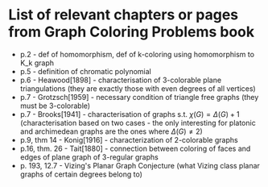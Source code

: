 # List of relevant chapters or pages from Graph Coloring Problems book

- p.2 - def of homomorphism, def of k-coloring using homomorphism to K_k graph
- p.5 - definition of chromatic polynomial
- p.6 - Heawood[1898] - characterisation of 3-colorable plane triangulations (they are exactly those with even degrees of all vertices)
- p.7 - Grotzsch[1959] - necessary condition of triangle free graphs (they must be 3-colorable)
- p.7 - Brooks[1941] - characterisation of graphs s.t. $\chi(G) = \Delta(G) + 1$ (characterisation based on two cases - the only interesting for platonic and archimedean graphs are the ones where $\Delta(G) \neq 2$)
- p.9, thm 14 - Konig[1916] - characterization of 2-colorable graphs
- p.16, thm. 26 - Tait[1880] - connection between coloring of faces and edges of plane graph of 3-regular graphs
- p. 193, 12.7 - Vizing's Planar Graph Conjecture (what Vizing class planar graphs of certain degrees belong to)